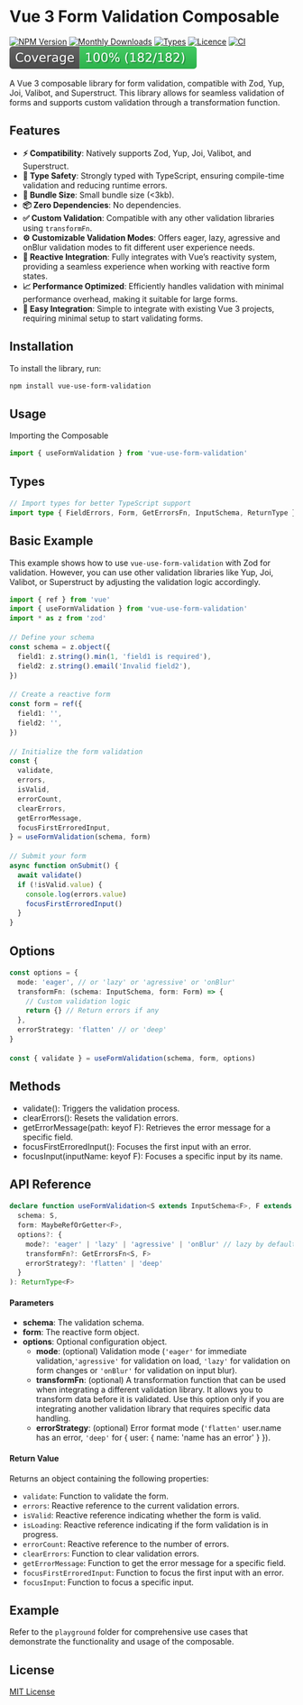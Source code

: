 # Vue 3 Form Validation Composable

[![NPM Version](https://badgen.net/npm/v/vue-use-form-validation)](https://www.npmjs.com/package/vue-use-form-validation)
[![Monthly Downloads](https://badgen.net/npm/dm/vue-use-form-validation)](https://www.npmjs.com/package/vue-use-form-validation)
[![Types](https://badgen.net/npm/types/vue-use-form-validation)](https://github.com/jbaubree/vue-use-form-validation/blob/main/src/types.ts)
[![Licence](https://badgen.net/npm/license/vue-use-form-validation)](https://github.com/jbaubree/vue-use-form-validation/blob/main/LICENSE.md)
[![CI](https://github.com/jbaubree/vue-use-form-validation/actions/workflows/ci.yml/badge.svg?branch=main)](https://github.com/jbaubree/vue-use-form-validation/actions/workflows/ci.yml)
[![Coverage](https://github.com/jbaubree/vue-use-form-validation/blob/main/badge.svg)](https://github.com/jbaubree/vue-use-form-validation/tree/main/test)

A Vue 3 composable library for form validation, compatible with Zod, Yup, Joi, Valibot, and Superstruct. This library allows for seamless validation of forms and supports custom validation through a transformation function.

## Features

- **⚡️ Compatibility**: Natively supports Zod, Yup, Joi, Valibot, and Superstruct.
- **🧩 Type Safety**: Strongly typed with TypeScript, ensuring compile-time validation and reducing runtime errors.
- **💨 Bundle Size**: Small bundle size (<3kb).
- **📦 Zero Dependencies**: No dependencies.
- **✅ Custom Validation**: Compatible with any other validation libraries using `transformFn`.
- **⚙️ Customizable Validation Modes**: Offers eager, lazy, agressive and onBlur validation modes to fit different user experience needs.
- **🔗 Reactive Integration**: Fully integrates with Vue’s reactivity system, providing a seamless experience when working with reactive form states.
- **📈 Performance Optimized**: Efficiently handles validation with minimal performance overhead, making it suitable for large forms.
- **📅 Easy Integration**: Simple to integrate with existing Vue 3 projects, requiring minimal setup to start validating forms.

## Installation

To install the library, run:

```bash
npm install vue-use-form-validation
```

## Usage

Importing the Composable

```ts
import { useFormValidation } from 'vue-use-form-validation'
```

## Types

```ts
// Import types for better TypeScript support
import type { FieldErrors, Form, GetErrorsFn, InputSchema, ReturnType } from './types'
```

## Basic Example

This example shows how to use `vue-use-form-validation` with Zod for validation. However, you can use other validation libraries like Yup, Joi, Valibot, or Superstruct by adjusting the validation logic accordingly.

```ts
import { ref } from 'vue'
import { useFormValidation } from 'vue-use-form-validation'
import * as z from 'zod'

// Define your schema
const schema = z.object({
  field1: z.string().min(1, 'field1 is required'),
  field2: z.string().email('Invalid field2'),
})

// Create a reactive form
const form = ref({
  field1: '',
  field2: '',
})

// Initialize the form validation
const {
  validate,
  errors,
  isValid,
  errorCount,
  clearErrors,
  getErrorMessage,
  focusFirstErroredInput,
} = useFormValidation(schema, form)

// Submit your form
async function onSubmit() {
  await validate()
  if (!isValid.value) {
    console.log(errors.value)
    focusFirstErroredInput()
  }
}
```

## Options

```ts
const options = {
  mode: 'eager', // or 'lazy' or 'agressive' or 'onBlur'
  transformFn: (schema: InputSchema, form: Form) => {
    // Custom validation logic
    return {} // Return errors if any
  },
  errorStrategy: 'flatten' // or 'deep'
}

const { validate } = useFormValidation(schema, form, options)
```

## Methods

- validate(): Triggers the validation process.
- clearErrors(): Resets the validation errors.
- getErrorMessage(path: keyof F): Retrieves the error message for a specific field.
- focusFirstErroredInput(): Focuses the first input with an error.
- focusInput(inputName: keyof F): Focuses a specific input by its name.

## API Reference

```ts
declare function useFormValidation<S extends InputSchema<F>, F extends Form>(
  schema: S,
  form: MaybeRefOrGetter<F>,
  options?: {
    mode?: 'eager' | 'lazy' | 'agressive' | 'onBlur' // lazy by default
    transformFn?: GetErrorsFn<S, F>
    errorStrategy?: 'flatten' | 'deep'
  }
): ReturnType<F>
```

#### Parameters

- **schema**: The validation schema.
- **form**: The reactive form object.
- **options**: Optional configuration object.
  - **mode**: (optional) Validation mode (`'eager'` for immediate validation,`'agressive'` for validation on load, `'lazy'` for validation on form changes or `'onBlur'` for validation on input blur).
  - **transformFn**: (optional) A transformation function that can be used when integrating a different validation library. It allows you to transform data before it is validated. Use this option only if you are integrating another validation library that requires specific data handling.
  - **errorStrategy**: (optional) Error format mode (`'flatten'` user.name has an error, `'deep'` for { user: { name: 'name has an error' } }).

#### Return Value

Returns an object containing the following properties:

- `validate`: Function to validate the form.
- `errors`: Reactive reference to the current validation errors.
- `isValid`: Reactive reference indicating whether the form is valid.
- `isLoading`: Reactive reference indicating if the form validation is in progress.
- `errorCount`: Reactive reference to the number of errors.
- `clearErrors`: Function to clear validation errors.
- `getErrorMessage`: Function to get the error message for a specific field.
- `focusFirstErroredInput`: Function to focus the first input with an error.
- `focusInput`: Function to focus a specific input.

## Example

Refer to the `playground` folder for comprehensive use cases that demonstrate the functionality and usage of the composable.

## License

[MIT License](https://github.com/jbaubree/vue-use-form-validation/blob/main/LICENSE.md)
